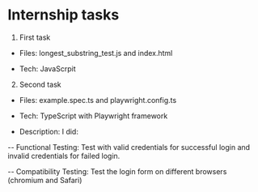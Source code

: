 # Internship tasks

1) First task

- Files: longest_substring_test.js and index.html

- Tech: JavaScrpit

2) Second task

- Files: example.spec.ts and playwright.config.ts 

- Tech: TypeScript with Playwright framework

- Description: I did:

-- Functional Testing: Test with valid credentials for successful login and invalid credentials for failed login.

-- Compatibility Testing: Test the login form on different browsers (chromium and Safari)
